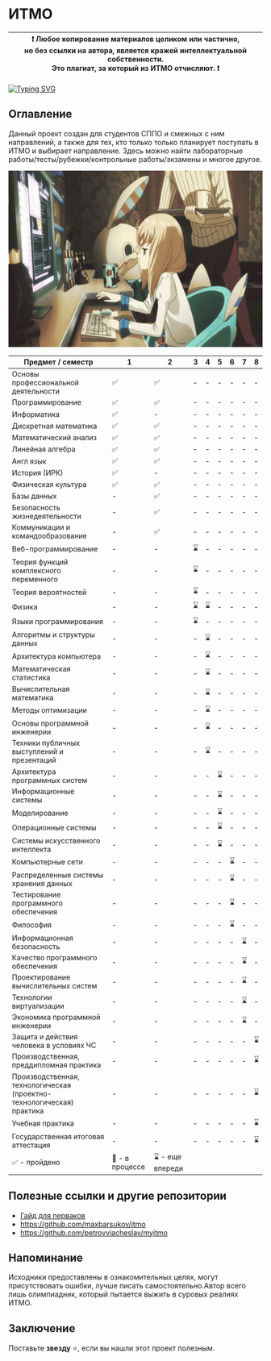 # ИТМО
| :exclamation: <b>Любое копирование материалов целиком или частично,<br>но без ссылки на автора, является кражей интеллектуальной собственности.<br>Это плагиат, за который из ИТМО отчисляют.</b> :exclamation: |
|-----------------------------------------------------------------------------------------------------------------------------------------------------------------------------------------------------------------|

[![Typing SVG](https://readme-typing-svg.herokuapp.com?color=%2336BCF7&width=500&lines=Институт+Тёплых+Мужских+Отношений)](https://git.io/typing-svg)
## Оглавление
Данный проект создан для студентов СППО и смежных с ним направлений, а также для тех, кто только только планирует поступать в ИТМО и выбирает направление.
Здесь можно найти лабораторные работы/тесты/рубежки/контрольные работы/экзамены и многое другое.

<img alt="Let's all love Lain!" src="https://github.com/Gastozavr/itmo/blob/main/pictures/main.gif" width="700" height="350">

| Предмет / семестр                          | 1  | 2  | 3  | 4  | 5  | 6  | 7  | 8  |
| ---------------------------------------- | ---| ---| ---| ---| ---| ---| ---| ---|
| Основы профессиональной деятельности     | :white_check_mark: | :white_check_mark: | -  | -  | -  | -  | -  | -  |
| Программирование                         | :white_check_mark: | :white_check_mark: | -  | -  | -  | -  | -  | -  |
| Информатика                             | :white_check_mark: | -  | -  | -  | -  | -  | -  | -  |
| Дискретная математика                    | :white_check_mark: | :white_check_mark: | -  | -  | -  | -  | -  | -  |
| Математический анализ                    | :white_check_mark: | :white_check_mark: | -  | -  | -  | -  | -  | -  |
| Линейная алгебра                        | :white_check_mark: | :white_check_mark: | -  | -  | -  | -  | -  | -  |
| Англ язык                              | :white_check_mark: | :white_check_mark: | - | - | -  | -  | -  | -  |
| История (ИРК)                          | :white_check_mark: | -  | -  | -  | -  | -  | -  | -  |
| Физическая культура                    | :white_check_mark: | :white_check_mark: | - | - | -  | -  | -  | -  |
| Базы данных                           | -  | :white_check_mark: | -  | -  | -  | -  | -  | -  |
| Безопасность жизнедеятельности         | -  | :white_check_mark: | -  | -  | -  | -  | -  | -  |
| Коммуникации и командообразование       | -  | :white_check_mark: | -  | -  | -  | -  | -  | -  |
| Веб-программирование                   | -  | -  | :hourglass: | -  | -  | -  | -  | -  |
| Теория функций комплексного переменного | -  | -  | :hourglass: | -  | -  | -  | -  | -  |
| Теория вероятностей                    | -  | -  | :hourglass: | -  | -  | -  | -  | -  |
| Физика                                | -  | -  | :hourglass: | :hourglass: | -  | -  | -  | -  |
| Языки программирования                 | -  | -  | :hourglass: | -  | -  | -  | -  | -  |
| Алгоритмы и структуры данных            | -  | -  | -  | :hourglass: | -  | -  | -  | -  |
| Архитектура компьютера                 | -  | -  | -  | :hourglass: | -  | -  | -  | -  |
| Математическая статистика              | -  | -  | -  | :hourglass: | -  | -  | -  | -  |
| Вычислительная математика              | -  | -  | -  | :hourglass: | -  | -  | -  | -  |
| Методы оптимизации                    | -  | -  | -  | :hourglass: | -  | -  | -  | -  |
| Основы программной инженерии            | -  | -  | -  | :hourglass: | -  | -  | -  | -  |
| Техники публичных выступлений и презентаций | -  | -  | -  | :hourglass: | -  | -  | -  | -  |
| Архитектура программных систем         | -  | -  | -  | -  | :hourglass: | -  | -  | -  |
| Информационные системы                 | -  | -  | -  | -  | :hourglass: | -  | -  | -  |
| Моделирование                        | -  | -  | -  | -  | :hourglass: | -  | -  | -  |
| Операционные системы                   | -  | -  | -  | -  | :hourglass: | -  | -  | -  |
| Системы искусственного интеллекта       | -  | -  | -  | -  | :hourglass: | -  | -  | -  |
| Компьютерные сети                     | -  | -  | -  | -  | -  | :hourglass: | -  | -  |
| Распределенные системы хранения данных | -  | -  | -  | -  | -  | :hourglass: | -  | -  |
| Тестирование программного обеспечения   | -  | -  | -  | -  | -  | :hourglass: | -  | -  |
| Философия                             | -  | -  | -  | -  | -  | :hourglass: | -  | -  |
| Информационная безопасность            | -  | -  | -  | -  | -  | -  | :hourglass: | -  |
| Качество программного обеспечения       | -  | -  | -  | -  | -  | -  | :hourglass: | -  |
| Проектирование вычислительных систем     | -  | -  | -  | -  | -  | -  | :hourglass: | -  |
| Технологии виртуализации               | -  | -  | -  | -  | -  | -  | :hourglass: | -  |
| Экономика программной инженерии         | -  | -  | -  | -  | -  | -  | :hourglass: | -  |
| Защита и действия человека в условиях ЧС | -  | -  | -  | -  | -  | -  | -  | :hourglass: |
| Производственная, преддипломная практика | -  | -  | -  | -  | -  | -  | -  | :hourglass: |
| Производственная, технологическая (проектно-технологическая) практика | -  | -  | -  | -  | -  | -  | -  | :hourglass: |
| Учебная практика                      | -  | -  | -  | -  | -  | -  | -  | :hourglass: |
| Государственная итоговая аттестация       | -  | -  | -  | -  | -  | -  | -  | :hourglass: |
:white_check_mark: - пройдено | :construction: - в процессе | :hourglass: - еще впереди


## Полезные ссылки и другие репозитории
- [Гайд для перваков](https://github.com/Imtjl/1st-year-guide)
- https://github.com/maxbarsukov/itmo
- https://github.com/petrovviacheslav/myitmo


## Напоминание
Исходники предоставлены в ознакомительных целях, могут присутствовать ошибки, лучше писать самостоятельно.Автор всего лишь олимпиадник, который пытается выжить в суровых реалиях ИТМО.
## Заключение
Поставьте **звезду** ⭐, если вы нашли этот проект полезным.
